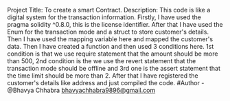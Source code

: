 Project Title: To create a smart Contract.
Description:
This code is like a digital system for the transaction information. 
Firstly, I have used the pragma solidity ^0.8.0, this is the license identifier. After that I have used the Enum for the transaction mode and a struct to store customer's details. 
Then I have used the mapping variable here and mapped the customer's data. Then I have created a function and then used 3 conditions here. 
1st condition is that we use require statement that the amount should be more than 500, 
2nd condition is the we use the revert statement that the transaction mode should be offline and 
3rd one is the assert statement that the time limit should be more than 2. 
After that I have registered the customer's details like address and just compiled the code.
#Author - @Bhavya Chhabra
bhavyachhabra9896@gmail.com
